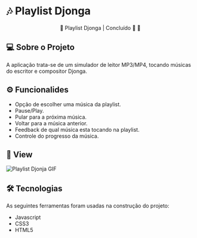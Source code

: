 # 🎶 Playlist Djonga

<p align="center">
  🚧 Playlist Djonga | Concluído 🚀 🚧
</p>

## 💻 Sobre o Projeto
<p>
  A aplicação trata-se de um simulador de leitor MP3/MP4, tocando músicas do escritor e compositor Djonga.
</p>

## ⚙ Funcionalides
- Opção de escolher uma música da playlist.
- Pause/Play.
- Pular para a próxima música.
- Voltar para a música anterior.
- Feedback de qual música esta tocando na playlist.
- Controle do progresso da música.

## 🎨 View
![Playlist Djonja GIF](https://user-images.githubusercontent.com/99041150/207950321-78aea634-33c4-49e9-89cf-f98c1d2fbe02.gif)

## 🛠 Tecnologias
As seguintes ferramentas foram usadas na construção do projeto:

- Javascript
- CSS3
- HTML5
